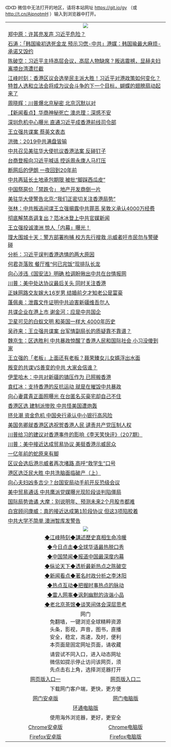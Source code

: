 ↀↀ 微信中无法打开的地区，请将本站网址 https://git.io/gy （或 http://t.cn/AipnotmH ）输入到浏览器中打开。 

 <table>

  <tr>
    <td colspan="2" align=center><img src="https://cdn.jsdelivr.net/gh/gyoupiodf/im1/20190822-2.jpg"></td>
 </tr>
<tr><td colspan="2" align="left"><a href="https://xball.casa/oo.aspx?name=c1099727&key=eqxowaguscvmxdgc&from=gy">郑中原：许其亮发声 习近平危险？</a></td></tr>
<tr><td colspan="2" align="left"><a href="https://xball.casa/oo.aspx?name=c816850&key=eqxowaguscvmxdgc&from=gy">石涛：「韩国瑜初选死金龙 预示习偬-中共」港媒：韩国瑜最大麻烦-承诺又毁约</a></td></tr>
<tr><td colspan="2" align="left"><a href="https://xball.casa/oo.aspx?name=c816932&key=eqxowaguscvmxdgc&from=gy">陈破空：习近平主持高层会议，高层人物缺席？叛逃震撼，显赫夫妇离境台湾遭拦截</a></td></tr>
<tr><td colspan="2" align="left"><a href="https://xball.casa/oo.aspx?name=c922850&key=eqxowaguscvmxdgc&from=gy">江峰时刻：香港区议会选举民主派大胜！习近平对港政策如何变化？特首人选和立法会将成为议会斗争的下一个目标，蝴蝶的翅膀扇动起来了</a></td></tr>
<tr><td colspan="2" align="left"><a href="https://xball.casa/oo.aspx?name=c1099799&key=eqxowaguscvmxdgc&from=gy">周晓辉：川普爆北京秘密 北京沉默以对</a></td></tr>
<tr><td colspan="2" align="left"><a href="https://xball.casa/oo.aspx?name=c1099765&key=eqxowaguscvmxdgc&from=gy">【新闻看点】华商神秘死亡 澳总理：深感不安</a></td></tr>
<tr><td colspan="2" align="left"><a href="https://xball.casa/oo.aspx?name=c1099842&key=eqxowaguscvmxdgc&from=gy">深圳危机中心曝光 直通习近平成香港前线司令部</a></td></tr>
<tr><td colspan="2" align="left"><a href="https://xball.casa/oo.aspx?name=c1099847&key=eqxowaguscvmxdgc&from=gy">王立强共谍案 蔡英文表态</a></td></tr>
<tr><td colspan="2" align="left"><a href="https://xball.casa/oo.aspx?name=c1099735&key=eqxowaguscvmxdgc&from=gy">洪微：2019中共满盘皆输</a></td></tr>
<tr><td colspan="2" align="left"><a href="https://xball.casa/oo.aspx?name=c1099733&key=eqxowaguscvmxdgc&from=gy">中共召见美驻华大使抗议香港法案 反碰钉子</a></td></tr>
<tr><td colspan="2" align="left"><a href="https://xball.casa/oo.aspx?name=c1099817&key=eqxowaguscvmxdgc&from=gy">台商登报向习近平喊话 控诉周永康人马打压</a></td></tr>
<tr><td colspan="2" align="left"><a href="https://xball.casa/oo.aspx?name=c1099789&key=eqxowaguscvmxdgc&from=gy">断网后的伊朗 一夜回到20年前</a></td></tr>
<tr><td colspan="2" align="left"><a href="https://xball.casa/oo.aspx?name=c1099828&key=eqxowaguscvmxdgc&from=gy">中共再延长土地承包期限 被批“脚踩西瓜皮”</a></td></tr>
<tr><td colspan="2" align="left"><a href="https://xball.casa/oo.aspx?name=c1099742&key=eqxowaguscvmxdgc&from=gy">中国祭房价「禁跌令」 地产开发商倒一片</a></td></tr>
<tr><td colspan="2" align="left"><a href="https://xball.casa/oo.aspx?name=c1099746&key=eqxowaguscvmxdgc&from=gy">美驻华大使警告北京:“我们正密切关注香港局势”</a></td></tr>
<tr><td colspan="2" align="left"><a href="https://xball.casa/oo.aspx?name=c1099736&key=eqxowaguscvmxdgc&from=gy">张林：中共叛逃间谍王立强揭露中共罪恶 吴敦义承认4000万经费</a></td></tr>
<tr><td colspan="2" align="left"><a href="https://xball.casa/oo.aspx?name=c1099836&key=eqxowaguscvmxdgc&from=gy">彻底解禁高调复出？范冰冰登上中共官媒新闻</a></td></tr>
<tr><td colspan="2" align="left"><a href="https://xball.casa/oo.aspx?name=c1099868&key=eqxowaguscvmxdgc&from=gy">王立强投诚澳洲 惊人「内幕」曝光！</a></td></tr>
<tr><td colspan="2" align="left"><a href="https://xball.casa/oo.aspx?name=c1099811&key=eqxowaguscvmxdgc&from=gy">理大围城十天：警方部署拘捕 校方先行搜救 示威者吁市民勿与警硬碰</a></td></tr>
<tr><td colspan="2" align="left"><a href="https://xball.casa/oo.aspx?name=c1099853&key=eqxowaguscvmxdgc&from=gy">分析：习近平误判香港选情的两大原因</a></td></tr>
<tr><td colspan="2" align="left"><a href="https://xball.casa/oo.aspx?name=c1099724&key=eqxowaguscvmxdgc&from=gy">何君尧落败 餐厅推“何已完饭”现排队长龙</a></td></tr>
<tr><td colspan="2" align="left"><a href="https://xball.casa/oo.aspx?name=c1099826&key=eqxowaguscvmxdgc&from=gy">向心涉违《国安法》明确 检调盼揪出中共在台情报网</a></td></tr>
<tr><td colspan="2" align="left"><a href="https://xball.casa/oo.aspx?name=c1099777&key=eqxowaguscvmxdgc&from=gy">川普：美中处达协议最后关头 同时关注香港</a></td></tr>
<tr><td colspan="2" align="left"><a href="https://xball.casa/oo.aspx?name=c1099820&key=eqxowaguscvmxdgc&from=gy">正妹网路交友嫁大16岁男 结婚前夕才知老公是富豪</a></td></tr>
<tr><td colspan="2" align="left"><a href="https://xball.casa/oo.aspx?name=c1099818&key=eqxowaguscvmxdgc&from=gy">蓬佩奥：泄露文件证明中共迫害新疆维吾尔人</a></td></tr>
<tr><td colspan="2" align="left"><a href="https://xball.casa/oo.aspx?name=c1099819&key=eqxowaguscvmxdgc&from=gy">共谍企业在港上市 谢金河：应是中共国企</a></td></tr>
<tr><td colspan="2" align="left"><a href="https://xball.casa/oo.aspx?name=c1099805&key=eqxowaguscvmxdgc&from=gy">卫星可见的白蚁文明 和英国一样大 4000年历史</a></td></tr>
<tr><td colspan="2" align="left"><a href="https://xball.casa/oo.aspx?name=c1099848&key=eqxowaguscvmxdgc&from=gy">吴祚来：王立强共谍案 台军情副局长的质疑靠不靠谱？</a></td></tr>
<tr><td colspan="2" align="left"><a href="https://xball.casa/oo.aspx?name=c1099753&key=eqxowaguscvmxdgc&from=gy">魏京生：区选胜利 中共暴政惊醒了香港人民和国际社会 小习没傻到家</a></td></tr>
<tr><td colspan="2" align="left"><a href="https://xball.casa/oo.aspx?name=c1099865&key=eqxowaguscvmxdgc&from=gy">王立强的「老板」上面还有老板？聂荣臻女儿女婿浮出水面</a></td></tr>
<tr><td colspan="2" align="left"><a href="https://xball.casa/oo.aspx?name=c1099790&key=eqxowaguscvmxdgc&from=gy">叛变的共谍VS善变的中共 大家会信谁？</a></td></tr>
<tr><td colspan="2" align="left"><a href="https://xball.casa/oo.aspx?name=c1099829&key=eqxowaguscvmxdgc&from=gy">伊里哈木：中共对新疆的镇压作为 已照搬香港</a></td></tr>
<tr><td colspan="2" align="left"><a href="https://xball.casa/oo.aspx?name=c1099812&key=eqxowaguscvmxdgc&from=gy">袁红冰：支持香港的反抗运动 就是在摧毁中共暴政</a></td></tr>
<tr><td colspan="2" align="left"><a href="https://xball.casa/oo.aspx?name=c1099864&key=eqxowaguscvmxdgc&from=gy">向心妻龚青正面照曝光 在台匿名买豪宅却自己不住</a></td></tr>
<tr><td colspan="2" align="left"><a href="https://xball.casa/oo.aspx?name=c1099779&key=eqxowaguscvmxdgc&from=gy">香港区选 建制派惨败 中共怪美国遭炮轰</a></td></tr>
<tr><td colspan="2" align="left"><a href="https://xball.casa/oo.aspx?name=c1099784&key=eqxowaguscvmxdgc&from=gy">挤兑潮 资金危机 中国央行承认中小银行高风险</a></td></tr>
<tr><td colspan="2" align="left"><a href="https://xball.casa/oo.aspx?name=c1099808&key=eqxowaguscvmxdgc&from=gy">美国务卿就香港区选祝贺香港人民 谴责共产党压制人权</a></td></tr>
<tr><td colspan="2" align="left"><a href="https://xball.casa/oo.aspx?name=c1099845&key=eqxowaguscvmxdgc&from=gy">川普给习的建议对香港事件的影响《李天笑快评》（207期）</a></td></tr>
<tr><td colspan="2" align="left"><a href="https://xball.casa/oo.aspx?name=c1099774&key=eqxowaguscvmxdgc&from=gy">川普：美中接近达成贸易协议 美挺香港示威民众</a></td></tr>
<tr><td colspan="2" align="left"><a href="https://xball.casa/oo.aspx?name=c1099792&key=eqxowaguscvmxdgc&from=gy">一亿年前的蛇原来有脚</a></td></tr>
<tr><td colspan="2" align="left"><a href="https://xball.casa/oo.aspx?name=c1099807&key=eqxowaguscvmxdgc&from=gy">区议会选后港示威者再次堵路 高呼“救学生”口号</a></td></tr>
<tr><td colspan="2" align="left"><a href="https://xball.casa/oo.aspx?name=c1099838&key=eqxowaguscvmxdgc&from=gy">港区选泛民大胜 中共洗脑面临破产（上）</a></td></tr>
<tr><td colspan="2" align="left"><a href="https://xball.casa/oo.aspx?name=c1099866&key=eqxowaguscvmxdgc&from=gy">向心夫妇凶多吉少？台国安局动手前开反恐级会议</a></td></tr>
<tr><td colspan="2" align="left"><a href="https://xball.casa/oo.aspx?name=c1099757&key=eqxowaguscvmxdgc&from=gy">美中贸易通话 中共鹰派党媒曝光现阶段谈判陷僵局</a></td></tr>
<tr><td colspan="2" align="left"><a href="https://xball.casa/oo.aspx?name=c1099745&key=eqxowaguscvmxdgc&from=gy">国际局势诡谲 大摩：别说明年、预测未来2个月股市都难</a></td></tr>
<tr><td colspan="2" align="left"><a href="https://xball.casa/oo.aspx?name=c1099756&key=eqxowaguscvmxdgc&from=gy">白宫顾问康威：真的接近达成第1阶段协议 但这3项陷胶着</a></td></tr>
<tr><td colspan="2" align="left"><a href="https://xball.casa/oo.aspx?name=c1099825&key=eqxowaguscvmxdgc&from=gy">中共大学不简单 澳洲智库发警告</a></td></tr>

 <tr>
   <td colspan="2" align=center><img src="https://cdn.jsdelivr.net/gh/gyoupiodf/im1/jf-1.jpg"></td>
  </tr>
   <tr>
   <td colspan="2" align=center> 
<a href="https://xball.casa/oo.aspx?name=c922850&key=eqxowaguscvmxdgc&from=gy&tag=9877">◆江峰時刻◆講述歷史真相生命冷暖</a><br/>
    </td>
  </tr>
   <tr>
   <td colspan="2" align=center> 
<a href="https://xball.casa/oo.aspx?name=c816850&key=eqxowaguscvmxdgc&from=gy&tag=9877">◆今日点击◆全球华语最热脱口秀</a><br/>
    </td>
  </tr>
  <tr>
  <td colspan="2" align=center>
<a href="https://xball.casa/oo.aspx?name=c816860&key=eqxowaguscvmxdgc&from=gy&tag=99733110">◆中国禁闻◆报道中国最深度内幕</a><br/>
   </tr>
  <tr>
     <td colspan="2" align=center>
<a href="https://xball.casa/oo.aspx?name=c816855&key=eqxowaguscvmxdgc&from=gy&tag=997110">◆纵论天下◆透析最新热点之陈破空</a><br/>
   </tr>
   <tr>
      <td colspan="2" align=center>
<a href="https://xball.casa/oo.aspx?name=c838308&key=eqxowaguscvmxdgc&from=gy&tag=9973110">◆新闻看点◆著名时政分析之李沐阳</a><br/>
   </tr>
   <tr>
     <td colspan="2" align=center>
<a href="https://xball.casa/oo.aspx?name=c816852&key=eqxowaguscvmxdgc&from=gy&tag=9733110">◆热点互动◆把握时事热点的脉动</a><br/>
   </tr>
   <tr>
      <td colspan="2" align=center>
<a href="https://xball.casa/oo.aspx?name=c816694&key=eqxowaguscvmxdgc&from=gy&tag=93310">◆雷人网事◆讽刺幽默的诙谐小品</a><br/>
   </tr>
   <tr>
    <td colspan="2" align=center>
<a href="https://xball.casa/oo.aspx?name=c816650&key=eqxowaguscvmxdgc&from=gy&tag=9973110">◆老北京茶馆◆谈笑间体会深层思考</a><br/>
   </tr>

  <tr>
    <td colspan="2" align="center">网门<br/>免翻墙，一键浏览全球精粹资源<br/>头条，影视，声音，图书，直播<br/>安全，稳定，高速，及时，便利<br/>本页面是固定网址页面，请收藏</td>
  <tr>
  <tr>
    <td colspan="2" align="center">请尝试不同入口，进入动态网址<br/>微信如提示停止访问该网页，须<br/>先点击右上角，选择浏览器打开</td>
  <tr>
  <tr>
    <td align="center"><a href="https://xblue.casa/oo.aspx?key=sgbqkopuejmcoyak&from=gy">网页版入口一</a></td>
    <td align="center"><a href="https://xblue.casa/oo.aspx?key=sgbqkopuejmcoyak&from=gy">网页版入口二</a></td>
  </tr>
  <tr>
    <td colspan="2" align="center">下载网门客户端，更快，更方便</td>
  <tr>
  <tr>
    <td align="center"><a href="https://gitlab.com/ogate2/up/raw/master/_/oGatea.apk">网门安卓版</a></td>
    <td align="center"><a href="https://gitlab.com/ogate2/up/raw/master/_/oGate.zip">网门电脑版</a></td>
  </tr>
  <tr>
    <td colspan="2" align="center"><a href="https://gitlab.com/ogate2/up/raw/master/_/oPipe.zip">环通电脑版</a></td>
  </tr>
  <tr>
    <td colspan="2" align="center">使用海外浏览器，更好，更安全</td>
  <tr>
  <tr>
    <td align="center"><a href="https://gitlab.com/ogate2/up/raw/master/_/Chrome.apk">Chrome安卓版</a></td>
    <td align="center"><a href="https://gitlab.com/ogate2/up/raw/master/_/Chrome.zip">Chrome电脑版</a></td>
  </tr>
  <tr>
    <td align="center"><a href="https://gitlab.com/ogate2/up/raw/master/_/Firefox.apk">Firefox安卓版</a></td>
    <td align="center"><a href="https://gitlab.com/ogate2/up/raw/master/_/Firefox.zip">Firefox电脑版</a></td>
  </tr>

</table>

